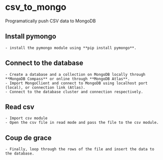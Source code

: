 # csv_to_mongo
Programatically push CSV data to MongoDB


## Install pymongo
    - install the pymongo module using **pip install pymongo**.

## Connect to the database
    - Create a database and a collection on MongoDB locally through **MongoDB Compass** or online through **MongoDB Atlas**.
    - Import MongoClient and connect to MongoDB using localhost port (local), or connection link (Atlas).
    - Connect to the database cluster and connection respectively.

## Read csv
    - Import csv module
    - Open the csv file in read mode and pass the file to the csv module.

## Coup de grace
    - Finally, loop through the rows of the file and insert the data to the database.